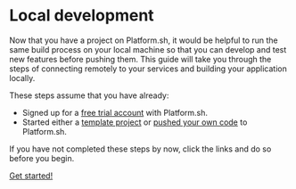 # Local development

Now that you have a project on Platform.sh, it would be helpful to run the same build process on your local machine so that you can develop and test new features before pushing them. This guide will take you through the steps of connecting remotely to your services and building your application locally.

These steps assume that you have already:

* Signed up for a [free trial account](https://accounts.platform.sh/platform/trial/general/setup) with Platform.sh.
* Started either a [template project](/gettingstarted/template.md) or [pushed your own code](/gettingstarted/own-code.md) to Platform.sh.

If you have not completed these steps by now, click the links and do so before you begin.

<div class="buttons">
  <a href="#" class="button-link next">Get started!</a>
</div>
